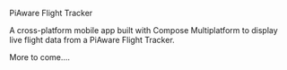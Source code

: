 PiAware Flight Tracker

A cross-platform mobile app built with Compose Multiplatform to display live flight data from a PiAware Flight Tracker.

More to come....